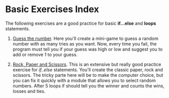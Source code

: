 # Basic Exercises Index

The following exercises are a good practice for basic **if...else** and **loops** statements.

1. [Guess the number](1_Guess_the_number.py). Here you'll create a mini-game to guess a random number with as many tries as you want. Now, every time you fail, the program must tell you if your guess was high or low and suggest you to add or remove 1 to your guess.

2. [Rock, Paper and Scissors](2_Rock_Paper_Scissors.py). This is an extensive but really good practice exercise for *if..else* statements. You'll create the classic paper, rock and scissors. The tricky parte here will be to make the computer choice, but you can fix it quickly with a module that allows you to select random numbers. After 5 loops if should tell you the winner and counts the wins, losses and ties.


